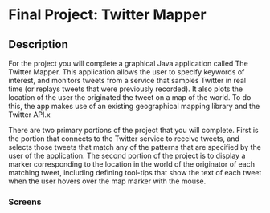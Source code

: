 # Final Project: Twitter Mapper

## Description

For the project you will complete a graphical Java application called The Twitter Mapper. This application allows the user to specify keywords of interest, and monitors tweets from a service that samples Twitter in real time (or replays tweets that were previously recorded). It also plots the location of the user the originated the tweet on a map of the world. To do this, the app makes use of an existing geographical mapping library and the Twitter API.x

There are two primary portions of the project that you will complete. First is the portion that connects to the Twitter service to receive tweets, and selects those tweets that match any of the patterns that are specified by the user of the application. The second portion of the project is to display a marker corresponding to the location in the world of the originator of each matching tweet, including defining tool-tips that show the text of each tweet when the user hovers over the map marker with the mouse.

### Screens

[]()